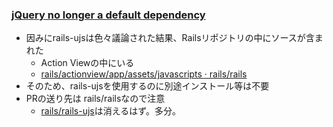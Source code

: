 ### [jQuery no longer a default dependency](https://github.com/rails/rails/pull/27113)

* 因みにrails-ujsは色々議論された結果、Railsリポジトリの中にソースが含まれた
  * Action Viewの中にいる
  * [rails/actionview/app/assets/javascripts · rails/rails](https://github.com/rails/rails/tree/master/actionview/app/assets/javascripts)
* そのため、rails-ujsを使用するのに別途インストール等は不要
* PRの送り先は rails/railsなので注意
  * [rails/rails\-ujs](https://github.com/rails/rails-ujs)は消えるはず。多分。
